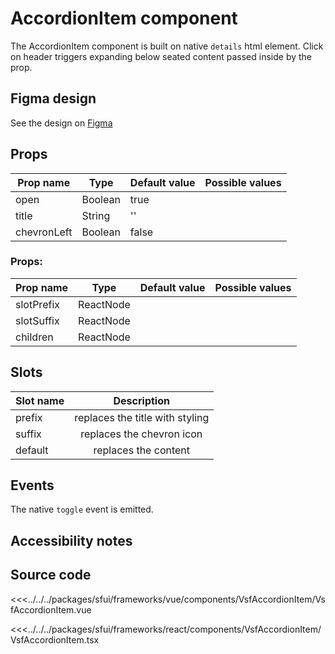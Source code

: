 # AccordionItem component

The AccordionItem component is built on native `details` html element. Click on header triggers expanding below seated content passed inside by the prop.

<Generate />


## Figma design

See the design on [Figma](https://www.figma.com/file/CWOkbpne0tDpSenT4ZEUTQ/%F0%9F%9B%A0-SFUI-2.0-%7C-Development?node-id=11381%3A15149)

## Props

| Prop name   | Type    | Default value | Possible values                        |
| ----------- | ------- | ------------- | -------------------------------------- |
| open| Boolean | true          |              |
| title      | String  | ''            |                                        |
| chevronLeft | Boolean  | false            |                                        |                                        |

<!-- react -->
###  Props: 
| Prop name   | Type    | Default value | Possible values                        |
| ----------- | ------- | ------------- | -------------------------------------- |
| slotPrefix | ReactNode  |             |                                        |                                        |
| slotSuffix | ReactNode  |             |                                        |                                        |
| children | ReactNode  |             |                                        |                                        |
<!-- end react -->
<!-- vue -->
## Slots

| Slot name |            Description            |
| --------- | :-------------------------------: |
| prefix  |     replaces the title with styling  |
| suffix  |     replaces the chevron icon     |
| default    | replaces the content |

<!-- end vue -->
## Events

The native `toggle` event is emitted.

## Accessibility notes


## Source code

<!-- vue -->
<<<../../../packages/sfui/frameworks/vue/components/VsfAccordionItem/VsfAccordionItem.vue
<!-- end vue -->
<!-- react -->
<<<../../../packages/sfui/frameworks/react/components/VsfAccordionItem/VsfAccordionItem.tsx
<!-- end react -->